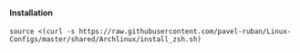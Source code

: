 #### Installation
```source <(curl -s https://raw.githubusercontent.com/pavel-ruban/Linux-Configs/master/shared/Archlinux/install_zsh.sh)```
